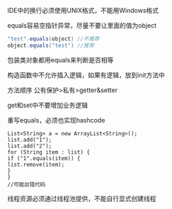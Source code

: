 IDE中的换行必须使用UNIX格式，不能用Windows格式





equals容易空指针异常，尽量不要让里面的值为object

```java
"test".equals(object) //不推荐
object.equals("test") //推荐
```



包装类对象都用equals来判断是否相等



构造函数中不允许插入逻辑，如果有逻辑，放到init方法中



方法顺序 公有保护>私有>getter&setter



get和set中不要增加业务逻辑



重写equals，必须也实现hashcode



```
List<String> a = new ArrayList<String>(); 
list.add("1"); 
list.add("2"); 
for (String item : list) { 
if ("1".equals(item)) { 
list.remove(item); 
} 
} 
//可能出错代码

```





线程资源必须通过线程池提供，不能自行显式创建线程



